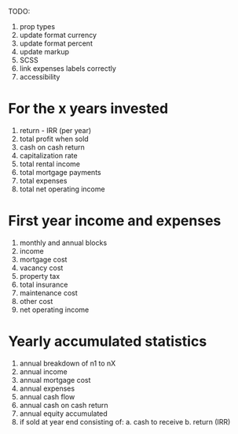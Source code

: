 TODO:

1. prop types
2. update format currency
3. update format percent
4. update markup
5. SCSS
6. link expenses labels correctly
7. accessibility

<!-- results data -->

# For the x years invested

1. return - IRR (per year)
2. total profit when sold
3. cash on cash return
4. capitalization rate
5. total rental income
6. total mortgage payments
7. total expenses
8. total net operating income

# First year income and expenses

1. monthly and annual blocks
1. income
1. mortgage cost
1. vacancy cost
1. property tax
1. total insurance
1. maintenance cost
1. other cost
1. net operating income

# Yearly accumulated statistics

1. annual breakdown of n1 to nX
2. annual income
3. annual mortgage cost
4. annual expenses
5. annual cash flow
6. annual cash on cash return
7. annual equity accumulated
8. if sold at year end consisting of:
   a. cash to receive
   b. return (IRR)
